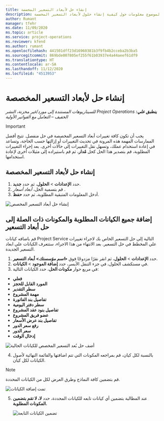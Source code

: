 ```yaml
---
title: إنشاء حل لأبعاد التسعير المخصصة
description: يوفر هذا الموضوع معلومات حول كيفية إنشاء حلول لأبعاد التسعير المخصصة.
author: Rumant
manager: tfehr
ms.date: 11/09/2020
ms.topic: article
ms.service: project-operations
ms.reviewer: kfend
ms.author: rumant
ms.openlocfilehash: 441501dff23d16960381b3f9fb4b2cceba2b3ba5
ms.sourcegitcommit: 869bde007805ef255f61b03937e4a44aeef61df9
ms.translationtype: HT
ms.contentlocale: ar-SA
ms.lasthandoff: 11/12/2020
ms.locfileid: "4513953"
---
```

# <a name="create-a-solution-for-custom-pricing-dimensions"></a>إنشاء حل لأبعاد التسعير المخصصة

 _**ينطبق علي:** ‏‫Project Operations للسيناريوهات المستندة إلى مورد/غير مخزنة‬، ‏‫النشر الخفيف – التعامل مع الفواتير الأولية‬_ 

>[!IMPORTANT]
>يجب أن تكون كافة تغييرات أبعاد التسعير المخصصة في حل منفصل. تتيح أفضل الممارسات المهمة هذه المرونة في تحديث التغييرات أو إزالتها حسب الحاجة، وتساعد في إعادة استخدام عملك، وتسهل نقل التغييرات إلى حالات أخرى. بعد إجراء التغييرات المطلوبة، قم بتصدير هذا الحل كحل **مُدار**، ثم قم باستيراده إلى مثيلات أخرى لإعادة استخدامها.

## <a name="create-a-solution-for-custom-pricing-dimensions"></a>إنشاء حل لأبعاد التسعير المخصصة

1.  حدد **الإعدادات** > **الحلول**، ثم حدد **جديد**.
2.  قم بتسمية الحل، *أبعاد أسعار <your organization name>*.
3. أدخل المعلومات المتبقية المطلوبة، ثم حدد **حفظ**.

  ![إنشاء حل أبعاد التسعير المخصص](./media/Creation-of-custom-pricing-dimension-solution.png)
 
## <a name="add-all-required-entities-and-related-components-to-the-pricing-dimension-solution"></a>إضافة جميع الكيانات المطلوبة والمكونات ذات الصلة إلى حل أبعاد التسعير

قم باضافه كيانات Project Service التالية إلى حل التسعير الخاص بك لاجراء تغييرات علي المخطط في حل التسعير. بعد الانتهاء من هذا الاجراء، ستتعرف الكيانات علي ابعاد التسعير الجديدة.

1.  حدد **الإعدادات** > **الحلول**، ثم انقر نقرًا مزدوجًا فوق **<*اسم مؤسستك*> أبعاد التسعير**.
2.  في مستكشف الحلول، في جزء التنقل الأيسر، حدد **إضافة الموجود** > **الكيانات**.
3.  في مربع حوار **مكونات الحل**، حدد الكيانات التالية:
 
   - **فعلي**
   - **المورد القابل للحجز**
   - **سطر التقدير**
   - **مهمة المشروع**
   - **تفاصيل بند الفاتورة**
   - **سطر دفتر اليومية**
   - **تفاصيل بنود عقد المشروع**
   - **عضو فريق المشروع**
   - **تفاصيل بند عرض الأسعار‬**
   - **رفع سعر الدور**
   - **سعر الدور**
   - **إدخال الوقت**
 
   ![أضف حل بُعد التسعير المخصص للكيانات الحالية](./media/Existing-entities-to-PD-solution.png)
 
 4. بالنسبة لكل كيان، قم بمراجعه المكونات التي تتم اضافتها والقائمة النهائية لأصول الكيانات لكل كيان. 

   >[!NOTE]
   > قم بتضمين كافة النماذج وطرق العرض لكل من الكيانات المحددة.

  ![تمت إضافة الكيانات](./media/solution-component-selection.png)


5.  عند المطالبة بتضمين أي كيانات تابعه للكيانات المحددة، حدد **لا، لا تقم بتضمين المكونات المطلوبة.**

    ![تضمين الكيانات التابعة](./media/Do-not-include-required.png)
